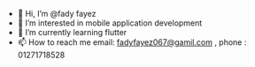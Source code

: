 - 👋 Hi, I’m @fady fayez
- 👀 I’m interested in mobile application development
- 🌱 I’m currently learning flutter
- 📫 How to reach me email: fadyfayez067@gamil.com , phone : 01271718528

<!---
0127171/0127171 is a ✨ special ✨ repository because its `README.md` (this file) appears on your GitHub profile.
You can click the Preview link to take a look at your changes.
--->
